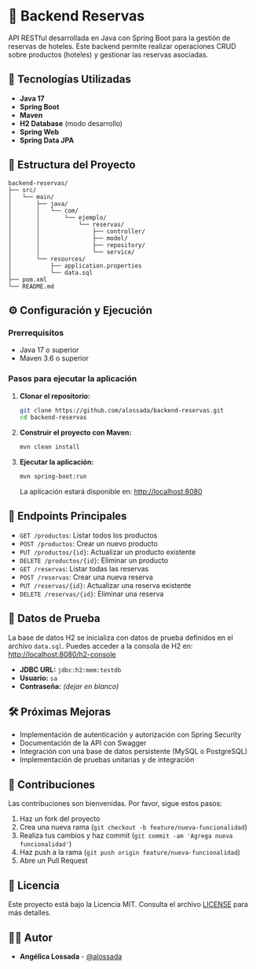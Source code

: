# 🏨 Backend Reservas

API RESTful desarrollada en Java con Spring Boot para la gestión de reservas de hoteles. Este backend permite realizar operaciones CRUD sobre productos (hoteles) y gestionar las reservas asociadas.

## 🚀 Tecnologías Utilizadas

- **Java 17**
- **Spring Boot**
- **Maven**
- **H2 Database** (modo desarrollo)
- **Spring Web**
- **Spring Data JPA**

## 📁 Estructura del Proyecto

```
backend-reservas/
├── src/
│   └── main/
│       ├── java/
│       │   └── com/
│       │       └── ejemplo/
│       │           └── reservas/
│       │               ├── controller/
│       │               ├── model/
│       │               ├── repository/
│       │               └── service/
│       └── resources/
│           ├── application.properties
│           └── data.sql
├── pom.xml
└── README.md
```

## ⚙️ Configuración y Ejecución

### Prerrequisitos

- Java 17 o superior
- Maven 3.6 o superior

### Pasos para ejecutar la aplicación

1. **Clonar el repositorio:**

   ```bash
   git clone https://github.com/alossada/backend-reservas.git
   cd backend-reservas
   ```

2. **Construir el proyecto con Maven:**

   ```bash
   mvn clean install
   ```

3. **Ejecutar la aplicación:**

   ```bash
   mvn spring-boot:run
   ```

   La aplicación estará disponible en: [http://localhost:8080](http://localhost:8080)

## 📌 Endpoints Principales

- `GET /productos`: Listar todos los productos
- `POST /productos`: Crear un nuevo producto
- `PUT /productos/{id}`: Actualizar un producto existente
- `DELETE /productos/{id}`: Eliminar un producto
- `GET /reservas`: Listar todas las reservas
- `POST /reservas`: Crear una nueva reserva
- `PUT /reservas/{id}`: Actualizar una reserva existente
- `DELETE /reservas/{id}`: Eliminar una reserva

## 🧪 Datos de Prueba

La base de datos H2 se inicializa con datos de prueba definidos en el archivo `data.sql`. Puedes acceder a la consola de H2 en: [http://localhost:8080/h2-console](http://localhost:8080/h2-console)

- **JDBC URL:** `jdbc:h2:mem:testdb`
- **Usuario:** `sa`
- **Contraseña:** *(dejar en blanco)*

## 🛠️ Próximas Mejoras

- Implementación de autenticación y autorización con Spring Security
- Documentación de la API con Swagger
- Integración con una base de datos persistente (MySQL o PostgreSQL)
- Implementación de pruebas unitarias y de integración

## 🤝 Contribuciones

Las contribuciones son bienvenidas. Por favor, sigue estos pasos:

1. Haz un fork del proyecto
2. Crea una nueva rama (`git checkout -b feature/nueva-funcionalidad`)
3. Realiza tus cambios y haz commit (`git commit -am 'Agrega nueva funcionalidad'`)
4. Haz push a la rama (`git push origin feature/nueva-funcionalidad`)
5. Abre un Pull Request

## 📄 Licencia

Este proyecto está bajo la Licencia MIT. Consulta el archivo [LICENSE](LICENSE) para más detalles.

## 👩‍💻 Autor

- **Angélica Lossada** - [@alossada](https://github.com/alossada)

